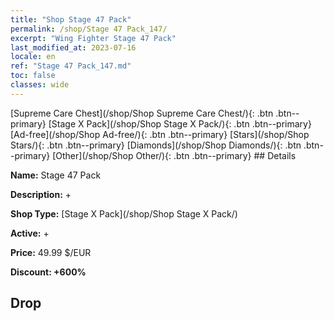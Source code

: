 ```yaml
---
title: "Shop Stage 47 Pack"
permalink: /shop/Stage 47 Pack_147/
excerpt: "Wing Fighter Stage 47 Pack"
last_modified_at: 2023-07-16
locale: en
ref: "Stage 47 Pack_147.md"
toc: false
classes: wide
---
```



  [Supreme Care Chest](/shop/Shop Supreme Care Chest/){: .btn .btn--primary}   [Stage X Pack](/shop/Shop Stage X Pack/){: .btn .btn--primary}   [Ad-free](/shop/Shop Ad-free/){: .btn .btn--primary}   [Stars](/shop/Shop Stars/){: .btn .btn--primary}   [Diamonds](/shop/Shop Diamonds/){: .btn .btn--primary}   [Other](/shop/Shop Other/){: .btn .btn--primary} ## Details

 **Name:** Stage 47 Pack 

 **Description:** +

 **Shop Type:** [Stage X Pack](/shop/Shop Stage X Pack/)

 **Active:** + 

 **Price:** 49.99 $/EUR 

 **Discount: +600%** 

## Drop


